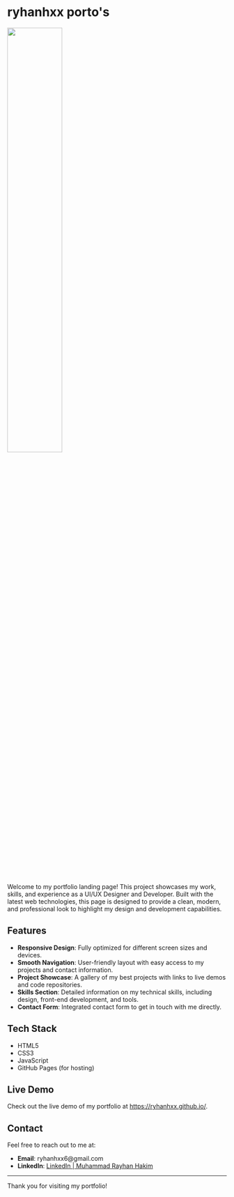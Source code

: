 <h1>ryhanhxx porto's</h1>

[<img src="https://img.youtube.com/vi/mvRkCfoLF5Q/maxresdefault.jpg" width="50%">](https://youtu.be/mvRkCfoLF5Q)

<p>Welcome to my portfolio landing page! This project showcases my work, skills, and experience as a UI/UX Designer and Developer. Built with the latest web technologies, this page is designed to provide a clean, modern, and professional look to highlight my design and development capabilities.</p>

<h2>Features</h2>
<ul>
    <li><strong>Responsive Design</strong>: Fully optimized for different screen sizes and devices.</li>
    <li><strong>Smooth Navigation</strong>: User-friendly layout with easy access to my projects and contact information.</li>
    <li><strong>Project Showcase</strong>: A gallery of my best projects with links to live demos and code repositories.</li>
    <li><strong>Skills Section</strong>: Detailed information on my technical skills, including design, front-end development, and tools.</li>
    <li><strong>Contact Form</strong>: Integrated contact form to get in touch with me directly.</li>
</ul>

<h2>Tech Stack</h2>
<ul>
    <li>HTML5</li>
    <li>CSS3</li>
    <li>JavaScript</li>
    <li>GitHub Pages (for hosting)</li>
</ul>

<h2>Live Demo</h2>
<p>Check out the live demo of my portfolio at <a href="https://ryhanhxx.github.io/" target="_blank">https://ryhanhxx.github.io/</a>.</p>

<h2>Contact</h2>
<p>Feel free to reach out to me at:</p>
<ul>
    <li><strong>Email</strong>: ryhanhxx6@gmail.com</li>
    <li><strong>LinkedIn</strong>: <a href="https://www.linkedin.com/in/muhammad-rayhan-hakim-8ab419217/" target="_blank">LinkedIn | Muhammad Rayhan Hakim</a></li>
</ul>
<hr>

<p>Thank you for visiting my portfolio!</p>

</body>
</html>
